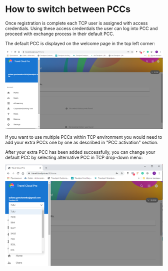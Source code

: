 # How to switch between PCCs

Once registration is complete each TCP user is assigned with access credentials. Using these access credentials the user can log into PCC and proceed with exchange process in their default PCC.

The default PCC is displayed on the welcome page in the top left corner:

![](../.gitbook/assets/image%20%2815%29.png)

If you want to use multiple PCCs within TCP environment you would need to add your extra PCCs one by one as described in "PCC activation" section.

After your extra PCC has been added successfully, you can change your default PCC by selecting alternative PCC in TCP drop-down menu:

![](../.gitbook/assets/image%20%2814%29.png)

